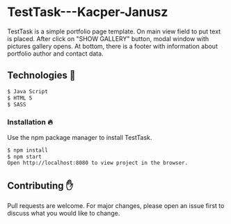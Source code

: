 # TestTask---Kacper-Janusz

TestTask is a simple portfolio page template. On main view field to put text is placed. After click on "SHOW GALLERY" button, modal window with pictures gallery opens. At bottom, there is a footer with information about portfolio author and contact data.

## Technologies :wrench:

```bash
$ Java Script
$ HTML 5
$ SASS
```

### Installation :fire:

Use the npm package manager to install TestTask.

```bash
$ npm install
$ npm start
Open http://localhost:8080 to view project in the browser.
```

## Contributing :hand:

Pull requests are welcome. For major changes, please open an issue first to discuss what you would like to change.

